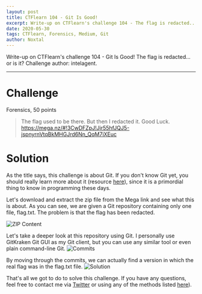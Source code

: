 ```yaml
---
layout: post
title: CTFlearn 104 - Git Is Good!
excerpt: Write-up on CTFlearn's challenge 104 - The flag is redacted... or is it?
date: 2020-05-30
tags: CTFlearn, Forensics, Medium, Git
author: Noxtal
---
```


 Write-up on CTFlearn's challenge 104 - Git Is Good! The flag is redacted... or is it?
 Challenge author: intelagent.

-----

# Challenge
Forensics, 50 points
> The flag used to be there. But then I redacted it. Good Luck. https://mega.nz/#!3CwDFZpJ!Jjr55hfJQJ5-jspnyrnVtqBkMHGJrd6Nn_QqM7iXEuc

# Solution
As the title says, this challenge is about Git. If you don't know Git yet, you should really learn more about it (resource [here](https://hackernoon.com/understanding-git-fcffd87c15a3)), since it is a primordial thing to know in programming these days.

Let's download and extract the zip file from the Mega link and see what this is about.
As you can see, we are given a Git repository containing only one file, flag.txt. The problem is that the flag has been redacted.

![ZIP Content](https://i.imgur.com/nQyFcyf.png)

Let's take a deeper look at this repository using Git. I personally use GitKraken Git GUI as my Git client, but you can use any similar tool or even plain command-line Git.
![Commits](https://i.imgur.com/MLWFEcg.png)

By moving through the commits, we can actually find a version in which the real flag was in the flag.txt file.
![Solution](https://i.imgur.com/YFhk7za.png)

That's all we got to do to solve this challenge. If you have any questions, feel free to contact me via [Twitter](https://twitter.com/noxtal_) or using any of the methods listed [here](https://writeups.noxtal.com/#/pages/about)).